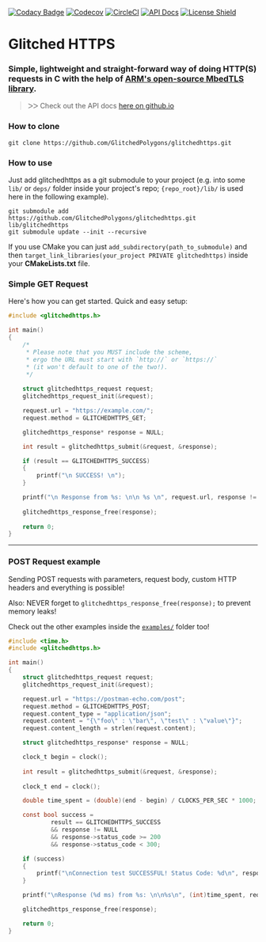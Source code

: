 [![Codacy Badge](https://api.codacy.com/project/badge/Grade/1769711fb52041daa272e209aaddb0f4)](https://www.codacy.com/manual/GlitchedPolygons/glitchedhttps?utm_source=github.com&amp;utm_medium=referral&amp;utm_content=GlitchedPolygons/glitchedhttps&amp;utm_campaign=Badge_Grade)
[![Codecov](https://codecov.io/gh/GlitchedPolygons/glitchedhttps/branch/master/graph/badge.svg)](https://codecov.io/gh/GlitchedPolygons/glitchedhttps)
[![CircleCI](https://circleci.com/gh/GlitchedPolygons/glitchedhttps/tree/master.svg?style=shield)](https://circleci.com/gh/GlitchedPolygons/glitchedhttps/tree/master)
[![API Docs](https://img.shields.io/badge/api-docs-informational.svg)](https://glitchedpolygons.github.io/glitchedhttps/)
[![License Shield](https://img.shields.io/badge/license-Apache--2.0-orange)](https://github.com/GlitchedPolygons/glitchedhttps/blob/master/LICENSE)

# Glitched HTTPS
### Simple, lightweight and straight-forward way of doing HTTP(S) requests in C with the help of [ARM's open-source MbedTLS library](https://github.com/ARMmbed/mbedtls).

> ᐳᐳ  Check out the API docs [here on github.io](https://glitchedpolygons.github.io/glitchedhttps/files.html)

### How to clone

`git clone https://github.com/GlitchedPolygons/glitchedhttps.git`

### How to use

Just add glitchedhttps as a git submodule to your project (e.g. into some `lib/` or `deps/` folder inside your project's repo; `{repo_root}/lib/` is used here in the following example).

```
git submodule add https://github.com/GlitchedPolygons/glitchedhttps.git lib/glitchedhttps
git submodule update --init --recursive
```

If you use CMake you can just `add_subdirectory(path_to_submodule)` and then `target_link_libraries(your_project PRIVATE glitchedhttps)` inside your **CMakeLists.txt** file.

### Simple GET Request

Here's how you can get started. Quick and easy setup:

```C
#include <glitchedhttps.h>

int main() 
{
    /* 
     * Please note that you MUST include the scheme, 
     * ergo the URL must start with `http://` or `https://` 
     * (it won't default to one of the two!). 
     */
     
    struct glitchedhttps_request request;
    glitchedhttps_request_init(&request);

    request.url = "https://example.com/";
    request.method = GLITCHEDHTTPS_GET;

    glitchedhttps_response* response = NULL;

    int result = glitchedhttps_submit(&request, &response);

    if (result == GLITCHEDHTTPS_SUCCESS)
    {
        printf("\n SUCCESS! \n");
    }

    printf("\n Response from %s: \n\n %s \n", request.url, response != NULL ? response->content : "(NULL)");
    
    glitchedhttps_response_free(response);
    
    return 0;
}
```

---

### POST Request example

Sending POST requests with parameters, request body, custom HTTP headers and everything is possible!

Also: NEVER forget to `glitchedhttps_response_free(response);` to prevent memory leaks!

Check out the other examples inside the [`examples/`](https://github.com/GlitchedPolygons/glitchedhttps/tree/master/examples) folder too!

```C
#include <time.h>
#include <glitchedhttps.h>

int main()
{
    struct glitchedhttps_request request;
    glitchedhttps_request_init(&request);

    request.url = "https://postman-echo.com/post";
    request.method = GLITCHEDHTTPS_POST;
    request.content_type = "application/json";
    request.content = "{\"foo\" : \"bar\", \"test\" : \"value\"}";
    request.content_length = strlen(request.content);

    struct glitchedhttps_response* response = NULL;

    clock_t begin = clock();
    
    int result = glitchedhttps_submit(&request, &response);
    
    clock_t end = clock();

    double time_spent = (double)(end - begin) / CLOCKS_PER_SEC * 1000;

    const bool success =
            result == GLITCHEDHTTPS_SUCCESS
            && response != NULL
            && response->status_code >= 200
            && response->status_code < 300;

    if (success)
    {
        printf("\nConnection test SUCCESSFUL! Status Code: %d\n", response->status_code);
    }

    printf("\nResponse (%d ms) from %s: \n\n%s\n", (int)time_spent, request.url, response != NULL ? response->content : "(NULL)");

    glitchedhttps_response_free(response);

    return 0;
}
```

